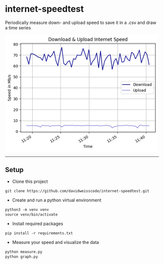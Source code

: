 # internet-speedtest
Periodically measure down- and upload speed to save it in a .csv and draw a time series

<img src="https://github.com/davidweisscode/internet-speedtest/blob/main/internet-speed.jpg" alt="Graph with download and upload speed" width="500px">

---

## Setup

* Clone this project
```
git clone https://github.com/davidweisscode/internet-speedtest.git
```
* Create and run a python virtual environment
```
python3 -m venv venv
source venv/bin/activate
```
* Install required packages
```
pip install -r requirements.txt
```
* Measure your speed and visualize the data
```
python measure.py
python graph.py
```

